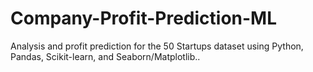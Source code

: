 # Company-Profit-Prediction-ML
Analysis and profit prediction for the 50 Startups dataset using Python, Pandas, Scikit-learn, and Seaborn/Matplotlib..
